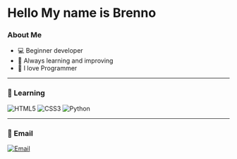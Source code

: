 
<h1 align="left"> Hello My name is Brenno</h1>

### About Me

- 💻 Beginner developer 
- 🌴 Always learning and improving
- 🤍 I love Programmer

---

### 📕 Learning

![HTML5](https://img.shields.io/badge/-HTML5-E34F26?style=flat-square&logo=html5&logoColor=white)
![CSS3](https://img.shields.io/badge/-CSS3-1572B6?style=flat-square&logo=css3&logoColor=white)
![Python](https://img.shields.io/badge/-Python-3776AB?style=flat-square&logo=python&logoColor=white)

---

### 📩 Email

[![Email](https://img.shields.io/badge/-Email-D14836?style=flat-square&logo=gmail&logoColor=white)](mailto:alvesbrenno281@gmail.com)

